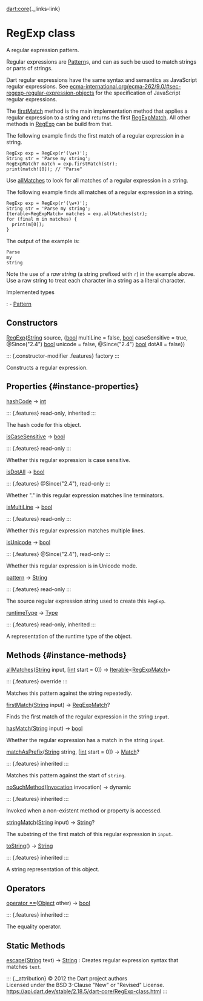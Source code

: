 [dart:core](../dart-core/dart-core-library){._links-link}

RegExp class
============

A regular expression pattern.

Regular expressions are [Pattern](pattern-class)s, and can as such be
used to match strings or parts of strings.

Dart regular expressions have the same syntax and semantics as
JavaScript regular expressions. See
[ecma-international.org/ecma-262/9.0/\#sec-regexp-regular-expression-objects](https://ecma-international.org/ecma-262/9.0/#sec-regexp-regular-expression-objects)
for the specification of JavaScript regular expressions.

The [firstMatch](regexp/firstmatch) method is the main implementation
method that applies a regular expression to a string and returns the
first [RegExpMatch](regexpmatch-class). All other methods in
[RegExp](regexp-class) can be build from that.

The following example finds the first match of a regular expression in a
string.

``` {.language-dart data-language="dart"}
RegExp exp = RegExp(r'(\w+)');
String str = 'Parse my string';
RegExpMatch? match = exp.firstMatch(str);
print(match![0]); // "Parse"
```

Use [allMatches](regexp/allmatches) to look for all matches of a regular
expression in a string.

The following example finds all matches of a regular expression in a
string.

``` {.language-dart data-language="dart"}
RegExp exp = RegExp(r'(\w+)');
String str = 'Parse my string';
Iterable<RegExpMatch> matches = exp.allMatches(str);
for (final m in matches) {
  print(m[0]);
}
```

The output of the example is:

``` {.language-dart data-language="dart"}
Parse
my
string
```

Note the use of a *raw string* (a string prefixed with `r`) in the
example above. Use a raw string to treat each character in a string as a
literal character.

Implemented types

:   -   [Pattern](pattern-class)

Constructors
------------

[RegExp](regexp/regexp)([String](string-class) source,
{[bool](bool-class) multiLine = false, [bool](bool-class) caseSensitive
= true, \@Since(\"2.4\") [bool](bool-class) unicode = false,
\@Since(\"2.4\") [bool](bool-class) dotAll = false})

::: {.constructor-modifier .features}
factory
:::

Constructs a regular expression.

Properties {#instance-properties}
----------

[hashCode](object/hashcode) → [int](int-class)

::: {.features}
read-only, inherited
:::

The hash code for this object.

[isCaseSensitive](regexp/iscasesensitive) → [bool](bool-class)

::: {.features}
read-only
:::

Whether this regular expression is case sensitive.

[isDotAll](regexp/isdotall) → [bool](bool-class)

::: {.features}
\@Since(\"2.4\"), read-only
:::

Whether \".\" in this regular expression matches line terminators.

[isMultiLine](regexp/ismultiline) → [bool](bool-class)

::: {.features}
read-only
:::

Whether this regular expression matches multiple lines.

[isUnicode](regexp/isunicode) → [bool](bool-class)

::: {.features}
\@Since(\"2.4\"), read-only
:::

Whether this regular expression is in Unicode mode.

[pattern](regexp/pattern) → [String](string-class)

::: {.features}
read-only
:::

The source regular expression string used to create this `RegExp`.

[runtimeType](object/runtimetype) → [Type](type-class)

::: {.features}
read-only, inherited
:::

A representation of the runtime type of the object.

Methods {#instance-methods}
-------

[allMatches](regexp/allmatches)([String](string-class) input,
\[[int](int-class) start = 0\]) →
[Iterable](iterable-class)\<[RegExpMatch](regexpmatch-class)\>

::: {.features}
override
:::

Matches this pattern against the string repeatedly.

[firstMatch](regexp/firstmatch)([String](string-class) input) →
[RegExpMatch](regexpmatch-class)?

Finds the first match of the regular expression in the string `input`.

[hasMatch](regexp/hasmatch)([String](string-class) input) →
[bool](bool-class)

Whether the regular expression has a match in the string `input`.

[matchAsPrefix](pattern/matchasprefix)([String](string-class) string,
\[[int](int-class) start = 0\]) → [Match](match-class)?

::: {.features}
inherited
:::

Matches this pattern against the start of `string`.

[noSuchMethod](object/nosuchmethod)([Invocation](invocation-class)
invocation) → dynamic

::: {.features}
inherited
:::

Invoked when a non-existent method or property is accessed.

[stringMatch](regexp/stringmatch)([String](string-class) input) →
[String](string-class)?

The substring of the first match of this regular expression in `input`.

[toString](object/tostring)() → [String](string-class)

::: {.features}
inherited
:::

A string representation of this object.

Operators
---------

[operator ==](object/operator_equals)([Object](object-class) other) →
[bool](bool-class)

::: {.features}
inherited
:::

The equality operator.

Static Methods
--------------

[escape](regexp/escape)([String](string-class) text) → [String](string-class)
:   Creates regular expression syntax that matches `text`.

::: {._attribution}
© 2012 the Dart project authors\
Licensed under the BSD 3-Clause \"New\" or \"Revised\" License.\
<https://api.dart.dev/stable/2.18.5/dart-core/RegExp-class.html>
:::
